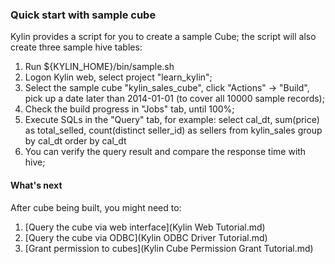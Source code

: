 ### Quick start with sample cube

Kylin provides a script for you to create a sample Cube; the script will also create three sample hive tables:

1. Run ${KYLIN_HOME}/bin/sample.sh
2. Logon Kylin web, select project "learn_kylin";
3. Select the sample cube "kylin_sales_cube", click "Actions" -> "Build", pick up a date later than 2014-01-01 (to cover all 10000 sample records);
4. Check the build progress in "Jobs" tab, until 100%;
5. Execute SQLs in the "Query" tab, for example:
	select cal_dt, sum(price) as total_selled, count(distinct seller_id) as sellers from kylin_sales group by cal_dt order by cal_dt
6. You can verify the query result and compare the response time with hive;

   
#### What's next

After cube being built, you might need to:

1. [Query the cube via web interface](Kylin Web Tutorial.md)
2. [Query the cube via ODBC](Kylin ODBC Driver Tutorial.md)
3. [Grant permission to cubes](Kylin Cube Permission Grant Tutorial.md)